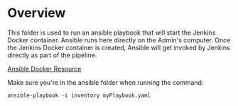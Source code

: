 # Overview

This folder is used to run an ansible playbook that will start the Jenkins Docker container. Ansible runs here directly on the Admin's computer. Once the Jenkins Docker container is created, Ansible will get invoked by Jenkins directly as part of the pipeline.

[Ansible Docker Resource](https://docs.ansible.com/ansible/2.5/modules/docker_container_module.html)

Make sure you're in the ansible folder when running the command:
```shell
ansible-playbook -i inventory myPlaybook.yaml
```